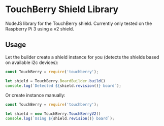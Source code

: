 # TouchBerry Shield Library

NodeJS library for the TouchBerry shield. Currently only tested on the Raspberry Pi 3 using a v2 shield.

## Usage

Let the builder create a shield instance for you (detects the shields based on available i2c devices):

```js
const TouchBerry = require('touchberry');

let shield = TouchBerry.BoardBuilder.build()
console.log(`Detected ${shield.revision()} board`);
```

Or create instance manually:

```js
const TouchBerry = require('touchberry');

let shield = new TouchBerry.TouchBerryV2()
console.log(`Using ${shield.revision()} board`);
```
